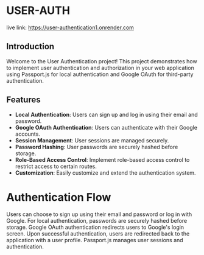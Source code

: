 # USER-AUTH

live link: https://user-authentication1.onrender.com

## Introduction

Welcome to the User Authentication project! This project demonstrates how to implement user authentication and authorization in your web application using Passport.js for local authentication and Google OAuth for third-party authentication.

## Features

- **Local Authentication**: Users can sign up and log in using their email and password.
- **Google OAuth Authentication**: Users can authenticate with their Google accounts.
- **Session Management**: User sessions are managed securely.
- **Password Hashing**: User passwords are securely hashed before storage.
- **Role-Based Access Control**: Implement role-based access control to restrict access to certain routes.
- **Customization**: Easily customize and extend the authentication system.



# Authentication Flow

Users can choose to sign up using their email and password or log in with Google.
For local authentication, passwords are securely hashed before storage.
Google OAuth authentication redirects users to Google's login screen.
Upon successful authentication, users are redirected back to the application with a user profile.
Passport.js manages user sessions and authentication.
